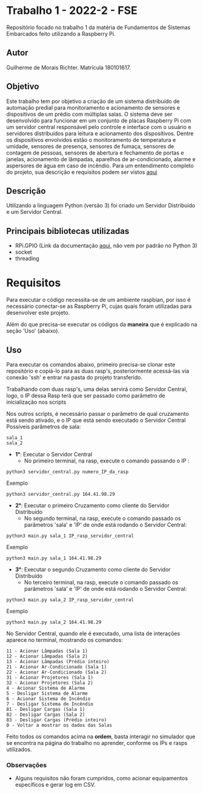 # Trabalho 1 - 2022-2 - FSE

Repositório focado no trabalho 1 da matéria de Fundamentos de Sistemas Embarcados feito utilizando a Raspberry Pi.


## Autor

Guilherme de Morais Richter.
Matrícula 180101617.

## Objetivo

Este trabalho tem por objetivo a criação de um sistema distribuído de automação predial para monitoramento e acionamento de sensores e dispositivos de um prédio com múltiplas salas. O sistema deve ser desenvolvido para funcionar em um conjunto de placas Raspberry Pi com um servidor central responsável pelo controle e interface com o usuário e servidores distribuídos para leitura e acionamento dos dispositivos. Dentre os dispositivos envolvidos estão o monitoramento de temperatura e umidade, sensores de presença, sensores de fumaça, sensores de contagem de pessoas, sensores de abertura e fechamento de portas e janelas, acionamento de lâmpadas, aparelhos de ar-condicionado, alarme e aspersores de água em caso de incêndio. Para um entendimento completo do projeto, sua descrição e requisitos podem ser vistos [aqui](https://gitlab.com/fse_fga/trabalhos-2022_2/trabalho-1-2022-2)


## Descrição

Utilizando a linguagem Python (versão 3) foi criado um Servidor Distribuído e um Servidor Central.

## Principais bibliotecas utilizadas

- RPi.GPIO (Link da documentação [aqui](https://pypi.org/project/RPi.GPIO/), não vem por padrão no Python 3)
- socket
- threading

# **Requisitos**

Para executar o código necessita-se de um ambiente raspbian, por isso é necessário conectar-se as Raspberry Pi, cujas quais foram utilizadas para desenvolver este projeto.

Além do que precisa-se executar os códigos da **maneira** que é explicado na seção 'Uso' (abaixo).

## **Uso**

Para executar os comandos abaixo, primeiro precisa-se clonar este repositório e copiá-lo para as duas rasp's, posteriormente acessá-las via conexão 'ssh' e entrar na pasta do projeto transferido.

Trabalhando com duas rasp's, uma delas servirá como Servidor Central, logo, o IP dessa Rasp terá que ser passado como parâmetro de inicialização nos scripts

Nos outros scripts, é necessário passar o parâmetro de qual cruzamento está sendo ativado, e o IP que está sendo executado o Servidor Central
Possíveis parâmetros de sala:
```
sala_1
sala_2
```

- **1°**: Executar o Servidor Central
    - No primeiro terminal, na rasp, execute o comando passando o IP :

```
python3 servidor_central.py numero_IP_da_rasp
```
Exemplo

```
python3 servidor_central.py 164.41.98.29
```

- **2°**: Executar o primeiro Cruzamento como cliente do Servidor Distribuído
    - No segundo terminal, na rasp, execute o comando passado os parâmetros 'sala' e 'IP' de onde está rodando o Servidor Central:

```
python3 main.py sala_1 IP_rasp_servidor_central
```
Exemplo

```
python3 main.py sala_1 164.41.98.29
```

- **3°**: Executar o segundo Cruzamento como cliente do Servidor Distribuído
    - No terceiro terminal, na rasp, execute o comando passado os parâmetros 'sala' e 'IP' de onde está rodando o Servidor Central:

```
python3 main.py sala_2 IP_rasp_servidor_central
```
Exemplo

```
python3 main.py sala_2 164.41.98.29
```


No Servidor Central, quando ele é executado, uma lista de interações aparece no terminal, mostrando os comandos:

```
11 - Acionar Lâmpadas (Sala 1)
12 - Acionar Lâmpadas (Sala 2)
13 - Acionar Lâmpadas (Prédio inteiro)
21 - Acionar Ar-Condicionado (Sala 1)
22 - Acionar Ar-Condicionado (Sala 2)
31 - Acionar Projetores (Sala 1)
32 - Acionar Projetores (Sala 2)
4 - Acionar Sistema de Alarme
5 - Desligar Sistema de Alarme
6 - Acionar Sistema de Incêndio
7 - Desligar Sistema de Incêndio
81 - Desligar Cargas (Sala 1)
82 - Desligar Cargas (Sala 2)
83 - Desligar Cargas (Prédio inteiro)
0 - Voltar a mostrar os dados das Salas
```

Feito todos os comandos acima na **ordem**, basta interagir no simulador que se encontra na página do trabalho no aprender, conforme os IPs e rasps utilizados.


### Observações

- Alguns requisitos não foram cumpridos, como acionar equipamentos específicos e gerar log em CSV.
